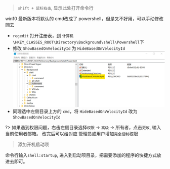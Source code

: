 > `shift + 鼠标右击`, 显示此处打开命令行
    
win10 最新版本将默认的 cmd改成了 powershell，但是又不好用，可以手动修改回去
- `regedit` 打开注册表，到 `计算机\HKEY_CLASSES_ROOT\Directory\Background\shell\Powershell`下
- 修改 `ShowBasedOnVelocityId` 为 `HideBasedOnVelocityId`  
![ps-hide](img/ps-hide.png)
- 同理选中左侧目录上方的 `cmd`，将 `HideBasedOnVelocityId` 改为 `ShowBasedOnVelocityId`

?> 如果遇到权限问题，右击左侧目录选择`权限` -> `高级` -> 所有者，点击`更改`, 输入当前使用者邮箱。
改完后可以给对应 管理员或用户增加`完全控制`权限

> 添加开机启动项

命令行输入`shell:startup`, 进入到启动项目录，把需要添加的程序的快捷方式放进去即可。

